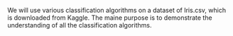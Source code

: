 We will use various classification algorithms on a dataset of Iris.csv, which is downloaded from Kaggle. 
The maine purpose is to demonstrate the understanding of all the classification algorithms. 

